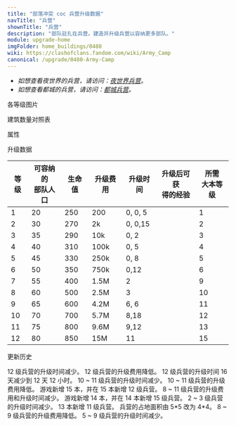 ```yaml
---
title: "部落冲突 coc 兵营升级数据"
navTitle: "兵营"
shownTitle: "兵营"
description: "部队驻扎在兵营。建造并升级兵营以容纳更多部队。"
module: upgrade-home
imgFolder: home_buildings/0480
wiki: https://clashofclans.fandom.com/wiki/Army_Camp
canonical: /upgrade/0480-Army-Camp
---
```


- *如想查看夜世界的兵营，请访问：[夜世界兵营](/upgrade/1281-Army-Camp)。*
- *如想查看都城的兵营，请访问：[都城兵营](/upgrade/2300-Army-Camp)。*

<UnitInfo :folder="$frontmatter.imgFolder" imgSrc="Army_Camp12.png" :imgAlt="$frontmatter.navTitle" :description="$frontmatter.description" :isSmallImg="true" />

<SmallTitle>各等级图片</SmallTitle>

<Panel>
    <UnitImgGroup :folder="$frontmatter.imgFolder">
        <UnitImg imgTitle="1 级" imgSrc="Army_Camp1.png" />
        <UnitImg imgTitle="2 级" imgSrc="Army_Camp2.png" />
        <UnitImg imgTitle="3 级" imgSrc="Army_Camp3.png" />
        <UnitImg imgTitle="4 级" imgSrc="Army_Camp4.png" />
        <UnitImg imgTitle="5 级" imgSrc="Army_Camp5.png" />
        <UnitImg imgTitle="6 级" imgSrc="Army_Camp6.png" />
        <UnitImg imgTitle="7 级" imgSrc="Army_Camp7.png" />
        <UnitImg imgTitle="8 级" imgSrc="Army_Camp8.png" />
        <UnitImg imgTitle="9 级" imgSrc="Army_Camp9.png" />
        <UnitImg imgTitle="10 级" imgSrc="Army_Camp10.png" />
        <UnitImg imgTitle="11 级" imgSrc="Army_Camp11.png" />
        <UnitImg imgTitle="12 级" imgSrc="Army_Camp12.png" />
    </UnitImgGroup>
</Panel>

<SmallTitle>建筑数量对照表</SmallTitle>

<BuildingNum>
    <BuildingNumRow title="大本等级" num="1 - 2, 3 - 4, 5 - 6, 7 - 16" />
    <BuildingNumRow title="建筑数量" num="    1,     2,     3,      4" />
</BuildingNum>

<SmallTitle>属性</SmallTitle>

<UnitProperties>
    <UnitProperty pKey="占地面积" pValue="4×4" />
    <UnitProperty pKey="判定面积" pValue="2×2" :isJudgeSquare="true" />
</UnitProperties>

<SmallTitle>升级数据</SmallTitle>

<script setup>
const tableExtraInfo = [
    {
        "column": 3,
        "type": "cost",
        "gpClass": "building",
        "icon": "Gold"
    },
    {
        "column": 4,
        "type": "time",
        "gpClass": "building"
    },
    {
        "column": 5,
        "type": "exp",
        "icon": "Exp"
    }
];
</script>

<UnitTable :tableExtraInfo="tableExtraInfo">

| 等级 | 可容纳的<br>部队人口 | 生命值 | 升级费用 | 升级时间 | 升级后可获<br>得的经验 | 所需<br>大本等级 |
| ---- |        ----        |  ----  |   ----  |    ---  |          ---          |       ---       |
|    1 |          20        |   250  |    200  |  0, 0, 5|                       |         1       |
|    2 |          30        |   270  |     2k  |  0, 0,15|                       |         2       |
|    3 |          35        |   290  |    10k  |  0, 2   |                       |         3       |
|    4 |          40        |   310  |   100k  |  0, 5   |                       |         4       |
|    5 |          45        |   330  |   250k  |  0, 8   |                       |         5       |
|    6 |          50        |   350  |   750k  |  0,12   |                       |         6       |
|    7 |          55        |   400  |   1.5M  |  2      |                       |         9       |
|    8 |          60        |   500  |   2.5M  |  3      |                       |        10       |
|    9 |          65        |   600  |   4.2M  |  6, 6   |                       |        11       |
|   10 |          70        |   700  |   5.7M  |  8,18   |                       |        12       |
|   11 |          75        |   800  |   9.6M  |  9,12   |                       |        13       |
|   12 |          80        |   850  |    15M  | 11      |                       |        15       |
</UnitTable>

<SmallTitle>更新历史</SmallTitle>

<Timeline>
    <TimelineItem date="2024/06/18">
        <TimelineRow>12 级兵营的升级时间减少。</TimelineRow>
        <TimelineRow>12 级兵营的升级费用降低。</TimelineRow>
    </TimelineItem>
    <TimelineItem date="2023/12/12">
        <TimelineRow>12 级兵营的升级时间 16 天减少到 12 天 12 小时。</TimelineRow>
    </TimelineItem>
    <TimelineItem date="2023/06/12">
        <TimelineRow>10 ~ 11 级兵营的升级时间减少。</TimelineRow>
        <TimelineRow>10 ~ 11 级兵营的升级费用降低。</TimelineRow>
    </TimelineItem>
    <TimelineItem date="2022/10/10">
        <TimelineRow>游戏新增 15 本，并在 15 本新增 12 级兵营。</TimelineRow>
        <TimelineRow>8 ~ 11 级兵营的升级费用和升级时间减少。</TimelineRow>
    </TimelineItem>
    <TimelineItem date="2021/04/12">
        <TimelineRow>游戏新增 14 本，并在 14 本新增 15 级兵营。</TimelineRow>
        <TimelineRow>2 ~ 3 级兵营的升级时间减少。</TimelineRow>
    </TimelineItem>
    <TimelineItem date="2020/10/12">
        <TimelineRow>13 本新增 11 级兵营。</TimelineRow>
    </TimelineItem>
    <TimelineItem date="2019/12/09">
        <TimelineRow>兵营的占地面积由 5*5 改为 4*4。</TimelineRow>
    </TimelineItem>
        <TimelineItem date="2019/04/02">
        <TimelineRow>8 ~ 9 级兵营的升级费用降低。</TimelineRow>
        <TimelineRow>5 ~ 9 级兵营的升级时间减少。</TimelineRow>
    </TimelineItem>
    <TimelineItem :historyBottom="true" />
</Timeline>